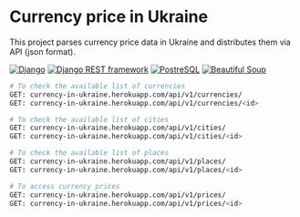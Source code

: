 # Currency price in Ukraine
This project parses currency price data in Ukraine and distributes them via API (json format).

[![Django](https://img.shields.io/badge/Django-4.0.6-green?style=for-the-badge)](https://docs.djangoproject.com/en/4.0/)
[![Django REST framework](https://img.shields.io/badge/DRF-3.13.1-green?style=for-the-badge)](https://www.django-rest-framework.org/)
[![PostreSQL](https://img.shields.io/badge/PostreSQL-14.5-green?style=for-the-badge)](https://www.postgresql.org/docs/)
[![Beautiful Soup](https://img.shields.io/badge/BeautifulSoup-4.11.1-green?style=for-the-badge)](https://www.crummy.com/software/BeautifulSoup/bs4/doc/)


```bash
# To check the available list of currencies
GET: currency-in-ukraine.herokuapp.com/api/v1/currencies/
GET: currency-in-ukraine.herokuapp.com/api/v1/currencies/<id>

# To check the available list of cities
GET: currency-in-ukraine.herokuapp.com/api/v1/cities/
GET: currency-in-ukraine.herokuapp.com/api/v1/cities/<id>

# To check the available list of places
GET: currency-in-ukraine.herokuapp.com/api/v1/places/
GET: currency-in-ukraine.herokuapp.com/api/v1/places/<id>

# To access currency prices
GET: currency-in-ukraine.herokuapp.com/api/v1/prices/
GET: currency-in-ukraine.herokuapp.com/api/v1/prices/<id>
```
